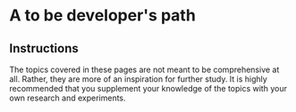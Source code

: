 # A to be developer's path

## Instructions

The topics covered in these pages are not meant to be comprehensive at all. Rather, they are more of an inspiration for further study. It is highly recommended that you supplement your knowledge of the topics with your own research and experiments.
